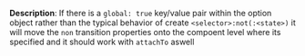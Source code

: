 __Description__: If there is a `global: true` key/value pair within the option object rather than the typical behavior of create `<selector>:not(:<state>)` it will move the `non` transition properties onto the compoent level where its specified and it should work with `attachTo` aswell